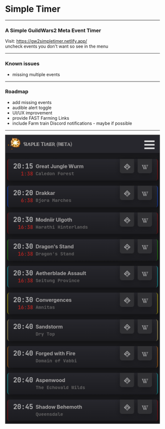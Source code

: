 # Simple Timer

---

### A Simple GuildWars2 Meta Event Timer

Visit: https://gw2simpletimer.netlify.app/  
uncheck events you don't want so see in the menu



---

### Known issues

- missing multiple events



---

### Roadmap
- add missing events
- audible alert toggle
- UI/UX improvement
- provide FAST Farming Links
- include Farm train Discord notifications - maybe if possible

---

![screenshot.png](/app/img/Screenshot.png)
